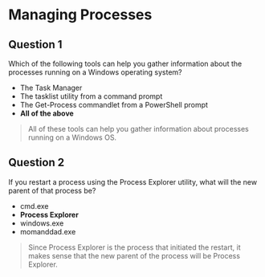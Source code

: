 # Managing Processes

## Question 1

Which of the following tools can help you gather information about the processes running on a Windows operating system?

* The Task Manager
* The tasklist utility from a command prompt
* The Get-Process commandlet from a PowerShell prompt
* **All of the above**

> All of these tools can help you gather information about processes running on a Windows OS.

## Question 2

If you restart a process using the Process Explorer utility, what will the new parent of that process be?

* cmd.exe
* **Process Explorer**
* windows.exe
* momanddad.exe

> Since Process Explorer is the process that initiated the restart, it makes sense that the new parent of the process will be Process Explorer.